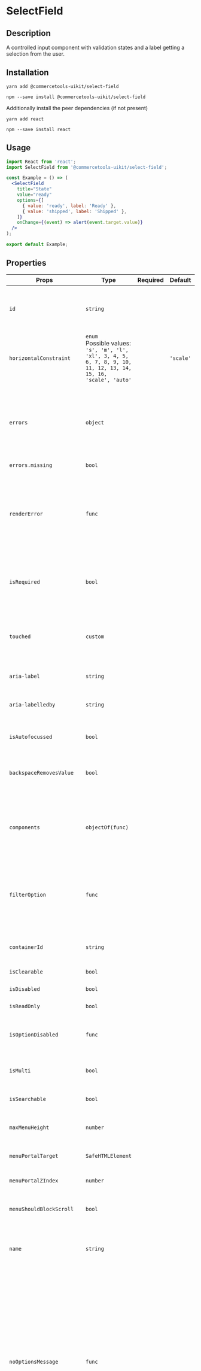 <!-- THIS IS AN AUTOGENERATED FILE. DO NOT EDIT THIS FILE DIRECTLY. -->
<!-- This file is created by the `yarn generate-readme` script. -->

# SelectField

## Description

A controlled input component with validation states and a label getting a selection from the user.

## Installation

```
yarn add @commercetools-uikit/select-field
```

```
npm --save install @commercetools-uikit/select-field
```

Additionally install the peer dependencies (if not present)

```
yarn add react
```

```
npm --save install react
```

## Usage

```jsx
import React from 'react';
import SelectField from '@commercetools-uikit/select-field';

const Example = () => (
  <SelectField
    title="State"
    value="ready"
    options={[
      { value: 'ready', label: 'Ready' },
      { value: 'shipped', label: 'Shipped' },
    ]}
    onChange={(event) => alert(event.target.value)}
  />
);

export default Example;
```

## Properties

| Props                              | Type                                                                                                                    | Required | Default   | Description                                                                                                                                                                                                                                                                                                                                                    |
| ---------------------------------- | ----------------------------------------------------------------------------------------------------------------------- | :------: | --------- | -------------------------------------------------------------------------------------------------------------------------------------------------------------------------------------------------------------------------------------------------------------------------------------------------------------------------------------------------------------- |
| `id`                               | `string`                                                                                                                |          |           | Used as HTML id property. An id is generated automatically when not provided.                                                                                                                                                                                                                                                                                  |
| `horizontalConstraint`             | `enum`<br/>Possible values:<br/>`'s', 'm', 'l', 'xl', 3, 4, 5, 6, 7, 8, 9, 10, 11, 12, 13, 14, 15, 16, 'scale', 'auto'` |          | `'scale'` |                                                                                                                                                                                                                                                                                                                                                                |
| `errors`                           | `object`                                                                                                                |          |           | A map of errors. Error messages for known errors are rendered automatically.&#xA;<br/>&#xA;Unknown errors will be forwarded to renderError.                                                                                                                                                                                                                    |
| `errors.missing`                   | `bool`                                                                                                                  |          |           |                                                                                                                                                                                                                                                                                                                                                                |
| `renderError`                      | `func`                                                                                                                  |          |           | This function can return a message which will be wrapped in an ErrorMessage. It can also return null to show no error.&#xA;<br />&#xA;Signature: `(key, error) => React.node`                                                                                                                                                                                  |
| `isRequired`                       | `bool`                                                                                                                  |          |           | Indicates if the value is required. Shows an the "required asterisk" if so.                                                                                                                                                                                                                                                                                    |
| `touched`                          | `custom`                                                                                                                |          |           | Indicates whether the field was touched. Errors will only be shown when the field was touched.                                                                                                                                                                                                                                                                 |
| `aria-label`                       | `string`                                                                                                                |          |           | Aria label (for assistive tech)                                                                                                                                                                                                                                                                                                                                |
| `aria-labelledby`                  | `string`                                                                                                                |          |           | HTML ID of an element that should be used as the label (for assistive tech)                                                                                                                                                                                                                                                                                    |
| `isAutofocussed`                   | `bool`                                                                                                                  |          |           | Focus the control when it is mounted                                                                                                                                                                                                                                                                                                                           |
| `backspaceRemovesValue`            | `bool`                                                                                                                  |          |           | Remove the currently focused option when the user presses backspace                                                                                                                                                                                                                                                                                            |
| `components`                       | `objectOf(func)`                                                                                                        |          |           | Map of components to overwrite the default ones, see what components you can override                                                                                                                                                                                                                                                                          |
| `filterOption`                     | `func`                                                                                                                  |          |           | Custom method to filter whether an option should be displayed in the menu&#xA;<br />&#xA;Signature: `(option, rawInput) => boolean`                                                                                                                                                                                                                            |
| `containerId`                      | `string`                                                                                                                |          |           | The id to set on the SelectContainer component                                                                                                                                                                                                                                                                                                                 |
| `isClearable`                      | `bool`                                                                                                                  |          |           | Is the select value clearable                                                                                                                                                                                                                                                                                                                                  |
| `isDisabled`                       | `bool`                                                                                                                  |          |           | Is the select disabled                                                                                                                                                                                                                                                                                                                                         |
| `isReadOnly`                       | `bool`                                                                                                                  |          |           | Is the select read-only                                                                                                                                                                                                                                                                                                                                        |
| `isOptionDisabled`                 | `func`                                                                                                                  |          |           | Override the built-in logic to detect whether an option is disabled                                                                                                                                                                                                                                                                                            |
| `isMulti`                          | `bool`                                                                                                                  |          |           | Support multiple selected options                                                                                                                                                                                                                                                                                                                              |
| `isSearchable`                     | `bool`                                                                                                                  |          |           | Whether to enable search functionality                                                                                                                                                                                                                                                                                                                         |
| `maxMenuHeight`                    | `number`                                                                                                                |          |           | Maximum height of the menu before scrolling                                                                                                                                                                                                                                                                                                                    |
| `menuPortalTarget`                 | `SafeHTMLElement`                                                                                                       |          |           | Dom element to portal the select menu to                                                                                                                                                                                                                                                                                                                       |
| `menuPortalZIndex`                 | `number`                                                                                                                |          |           | z-index value for the menu portal                                                                                                                                                                                                                                                                                                                              |
| `menuShouldBlockScroll`            | `bool`                                                                                                                  |          |           | whether the menu should block scroll while open                                                                                                                                                                                                                                                                                                                |
| `name`                             | `string`                                                                                                                |          |           | Name of the HTML Input (optional - without this, no input will be rendered)                                                                                                                                                                                                                                                                                    |
| `noOptionsMessage`                 | `func`                                                                                                                  |          |           | Can be used to render a custom value when there are no options (either because of no search results, or all options have been used, or there were none in the first place). Gets called with { inputValue: String }.&#xA;<br />&#xA;`inputValue` will be an empty string when no search text is present.&#xA;<br />&#xA;Signature: `({ inputValue}) => string` |
| `onBlur`                           | `func`                                                                                                                  |          |           | Handle blur events on the control&#xA;<br />&#xA;Signature: `(event) => void`                                                                                                                                                                                                                                                                                  |
| `onChange`                         | `func`                                                                                                                  |          |           | Called with a fake event when value changes. The event's target.name will be the name supplied in props. The event's target.value will hold the value.&#xA;<br/>&#xA;The value will be the selected option, or an array of options in case isMulti is true.&#xA;<br />&#xA;Signature: `(event) => void`                                                        |
| `onFocus`                          | `func`                                                                                                                  |          |           | Handle focus events on the control&#xA;<br />&#xA;Signature: `(event) => void`                                                                                                                                                                                                                                                                                 |
| `onInputChange`                    | `func`                                                                                                                  |          |           | Handle change events on the input&#xA;<br />&#xA;Signature: `(newValue, actionMeta) => void`                                                                                                                                                                                                                                                                   |
| `options`                          | `array`                                                                                                                 |          |           | Array of options that populate the select menu                                                                                                                                                                                                                                                                                                                 |
| `options[]<shape>`                 | `object`                                                                                                                |          |           |                                                                                                                                                                                                                                                                                                                                                                |
| `options[]<shape>.value`           | `string`                                                                                                                |    ✅    |           |                                                                                                                                                                                                                                                                                                                                                                |
| `options[]<shape>.options`         | `array`                                                                                                                 |          |           |                                                                                                                                                                                                                                                                                                                                                                |
| `options[]<shape>.options[].value` | `string`                                                                                                                |    ✅    |           |                                                                                                                                                                                                                                                                                                                                                                |
| `showOptionGroupDivider`           | `bool`                                                                                                                  |          |           |                                                                                                                                                                                                                                                                                                                                                                |
| `placeholder`                      | `string`                                                                                                                |          |           | Placeholder text for the select value                                                                                                                                                                                                                                                                                                                          |
| `tabIndex`                         | `string`                                                                                                                |          |           | Sets the tabIndex attribute on the input                                                                                                                                                                                                                                                                                                                       |
| `tabSelectsValue`                  | `bool`                                                                                                                  |          |           | Select the currently focused option when the user presses tab                                                                                                                                                                                                                                                                                                  |
| `value`                            | `custom`                                                                                                                |          |           | The value of the select; reflected by the selected option                                                                                                                                                                                                                                                                                                      |
| `title`                            | `<string, node>`                                                                                                        |    ✅    |           | Title of the label                                                                                                                                                                                                                                                                                                                                             |
| `hint`                             | `custom`                                                                                                                |          |           | Hint for the label. Provides a supplementary but important information regarding the behaviour of the input (e.g warn about uniqueness of a field, when it can only be set once), whereas description can describe it in more depth.&#xA;<br />&#xA;Can also receive a hintIcon.                                                                               |
| `description`                      | `<string, node>`                                                                                                        |          |           | Provides a description for the title.                                                                                                                                                                                                                                                                                                                          |
| `onInfoButtonClick`                | `func`                                                                                                                  |          |           | Function called when info button is pressed.&#xA;<br />&#xA;Info button will only be visible when this prop is passed.                                                                                                                                                                                                                                         |
| `hintIcon`                         | `node`                                                                                                                  |          |           | Icon to be displayed beside the hint text. Will only get rendered when hint is passed as well.                                                                                                                                                                                                                                                                 |
| `badge`                            | `node`                                                                                                                  |          |           | Badge to be displayed beside the label. Might be used to display additional information about the content of the field (E.g verified email)                                                                                                                                                                                                                    |
| `hasWarning`                       | `bool`                                                                                                                  |          |           | Control to indicate on the input if there are selected values that are potentially invalid                                                                                                                                                                                                                                                                     |
| `iconLeft`                         | `node`                                                                                                                  |          |           | Icon to display on the left of the placeholder text and selected value. Has no effect when isMulti is enabled.                                                                                                                                                                                                                                                 |
